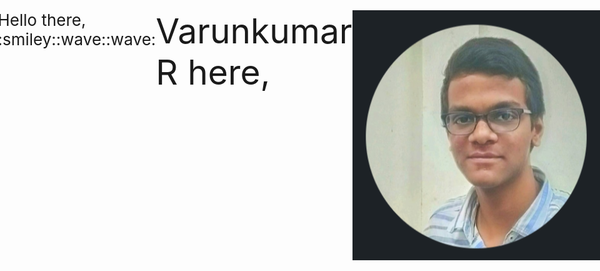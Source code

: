 <div style="display : flex; justify-content : center;">
  <div style="font-size : 26px;">Hello there, :smiley::wave::wave:</div>
  <div style="font-size : 55px;">Varunkumar R here,</div>

  <img src="2022-12-20.png" width="400" height="400">
</div>
